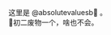这里是 @absolutevaluesb🎉 。   
👴初二废物一个，啥也不会。
<!---
absolutevaluesb/absolutevaluesb is a ✨ special ✨ repository because its `README.md` (this file) appears on your GitHub profile.
You can click the Preview link to take a look at your changes.
--->
